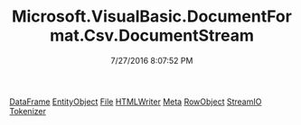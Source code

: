 ﻿---
title: Microsoft.VisualBasic.DocumentFormat.Csv.DocumentStream
date: 7/27/2016 8:07:52 PM
---

[DataFrame](T-Microsoft.VisualBasic.DocumentFormat.Csv.DocumentStream.DataFrame.html)
[EntityObject](T-Microsoft.VisualBasic.DocumentFormat.Csv.DocumentStream.EntityObject.html)
[File](T-Microsoft.VisualBasic.DocumentFormat.Csv.DocumentStream.File.html)
[HTMLWriter](T-Microsoft.VisualBasic.DocumentFormat.Csv.DocumentStream.HTMLWriter.html)
[Meta](T-Microsoft.VisualBasic.DocumentFormat.Csv.DocumentStream.Meta.html)
[RowObject](T-Microsoft.VisualBasic.DocumentFormat.Csv.DocumentStream.RowObject.html)
[StreamIO](T-Microsoft.VisualBasic.DocumentFormat.Csv.DocumentStream.StreamIO.html)
[Tokenizer](T-Microsoft.VisualBasic.DocumentFormat.Csv.DocumentStream.Tokenizer.html)
